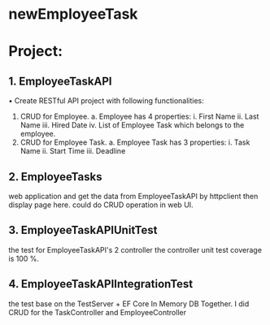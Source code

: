 # newEmployeeTask
# Project:
## 1. EmployeeTaskAPI
•	Create RESTful API project with following functionalities:
1.	CRUD for Employee. 
a.	Employee has 4 properties:
i.	First Name
ii.	Last Name
iii.	Hired Date
iv.	List of Employee Task which belongs to the employee.
2.	CRUD for Employee Task.
a.	Employee Task has 3 properties:
i.	Task Name
ii.	Start Time
iii.	Deadline

## 2. EmployeeTasks
web application and get the data from EmployeeTaskAPI by httpclient
then display page here. could do CRUD operation in web UI.


## 3. EmployeeTaskAPIUnitTest
the test for EmployeeTaskAPI's 2 controller
the controller unit test coverage is 100 %.


## 4. EmployeeTaskAPIIntegrationTest

the test base on the TestServer + EF Core In Memory DB Together.
I did CRUD for the TaskController and EmployeeController
